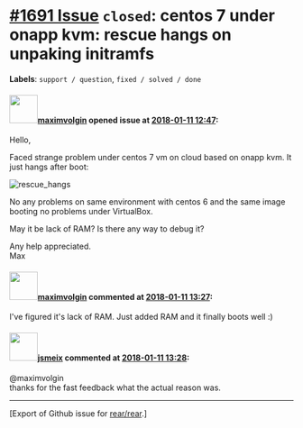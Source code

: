 [\#1691 Issue](https://github.com/rear/rear/issues/1691) `closed`: centos 7 under onapp kvm: rescue hangs on unpaking initramfs
===============================================================================================================================

**Labels**: `support / question`, `fixed / solved / done`

#### <img src="https://avatars.githubusercontent.com/u/25030663?v=4" width="50">[maximvolgin](https://github.com/maximvolgin) opened issue at [2018-01-11 12:47](https://github.com/rear/rear/issues/1691):

Hello,

Faced strange problem under centos 7 vm on cloud based on onapp kvm. It
just hangs after boot:

![rescue\_hangs](https://user-images.githubusercontent.com/25030663/34825988-7990dcf6-f6dd-11e7-9ccc-e569d1d2eed9.png)

No any problems on same environment with centos 6 and the same image
booting no problems under VirtualBox.

May it be lack of RAM? Is there any way to debug it?

Any help appreciated.  
Max

#### <img src="https://avatars.githubusercontent.com/u/25030663?v=4" width="50">[maximvolgin](https://github.com/maximvolgin) commented at [2018-01-11 13:27](https://github.com/rear/rear/issues/1691#issuecomment-356933581):

I've figured it's lack of RAM. Just added RAM and it finally boots well
:)

#### <img src="https://avatars.githubusercontent.com/u/1788608?u=925fc54e2ce01551392622446ece427f51e2f0ce&v=4" width="50">[jsmeix](https://github.com/jsmeix) commented at [2018-01-11 13:28](https://github.com/rear/rear/issues/1691#issuecomment-356933853):

@maximvolgin  
thanks for the fast feedback what the actual reason was.

------------------------------------------------------------------------

\[Export of Github issue for
[rear/rear](https://github.com/rear/rear).\]
